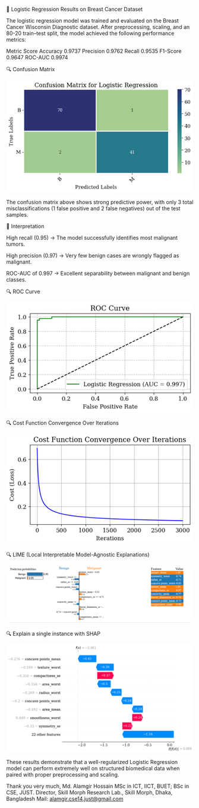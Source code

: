 🧩 Logistic Regression Results on Breast Cancer Dataset

The logistic regression model was trained and evaluated on the Breast Cancer Wisconsin Diagnostic dataset.
After preprocessing, scaling, and an 80-20 train–test split, the model achieved the following performance metrics:

Metric	Score
Accuracy	0.9737
Precision	0.9762
Recall	0.9535
F1-Score	0.9647
ROC-AUC	0.9974


🔍 Confusion Matrix

<p align="center"> <img src="https://github.com/Alamgir-JUST/Breast-Cancer-Detection-with-Logistic-Regression/blob/a128624d0fccba6d62a05e77fdfd309ed1dd5864/CM.png"/> </p>

The confusion matrix above shows strong predictive power, with only 3 total misclassifications (1 false positive and 2 false negatives) out of the test samples.

🧠 Interpretation

High recall (0.95) → The model successfully identifies most malignant tumors.

High precision (0.97) → Very few benign cases are wrongly flagged as malignant.

ROC-AUC of 0.997 → Excellent separability between malignant and benign classes.

🔍 ROC Curve

<p align="center"> <img src="https://github.com/Alamgir-JUST/Breast-Cancer-Detection-with-Logistic-Regression/blob/b373ed356771083850840767b43c6c0c88e7d8e7/ROC%20Curve.png"/> </p>


🔍 Cost Function Convergence Over Iterations

<p align="center"> <img src="https://github.com/Alamgir-JUST/Breast-Cancer-Detection-with-Logistic-Regression/blob/c6fb738ca39f9cb65caff09d71d568433ec93772/Convergence.png"/> </p>

🔍 LIME (Local Interpretable Model-Agnostic Explanations)

<p align="center"> <img src="https://github.com/Alamgir-JUST/Breast-Cancer-Detection-with-Logistic-Regression/blob/16d82ae4d7db34b8bfdc814dbd1cab1396af9bc9/LIME.png"/> </p>


🔍 Explain a single instance with SHAP

<p align="center"> <img src="https://github.com/Alamgir-JUST/Breast-Cancer-Detection-with-Logistic-Regression/blob/16d82ae4d7db34b8bfdc814dbd1cab1396af9bc9/Single%20Instance.png"/> </p>


These results demonstrate that a well-regularized Logistic Regression model can perform extremely well on structured biomedical data when paired with proper preprocessing and scaling.


Thank you very much, 
Md. Alamgir Hossain
MSc in ICT, IICT, BUET; BSc in CSE, JUST. 
Director, Skill Morph Research Lab., Skill Morph, Dhaka, Bangladesh
Mail: alamgir.cse14.just@gmail.com
